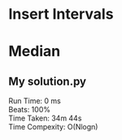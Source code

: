 Insert Intervals
=========
# Median
## My solution.py
Run Time: 0 ms              
Beats: 100%      
Time Taken: 34m 44s    
Time Compexity: O(Nlogn) 
